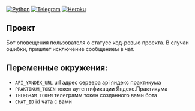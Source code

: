 [![Python](https://img.shields.io/badge/-Python-464646?style=flat-square&logo=Python)](https://www.python.org/)
[![Telegram](https://img.shields.io/badge/-Telegram-464646?style=flat-square&logo=Telegram)](https://pypi.org/project/python-telegram-bot/)
[![Heroku](https://img.shields.io/badge/-Heroku-464646?style=flat-square&logo=Heroku)](https://www.heroku.com/)

## Проект

Бот оповещения пользователя о статусе код-ревью проекта. В случаи ошибки, пришлет исключение сообщением в чат.

## Переменные окружения:  
* `API_YANDEX_URL`  url адрес сервера api яндекс практикума
* `PRAKTIKUM_TOKEN` токен аутентификации Яндекс.Практикума
* `TELEGRAM_TOKEN`  телеграмм токен созданного вами бота
* `CHAT_ID`         id чата с вами

